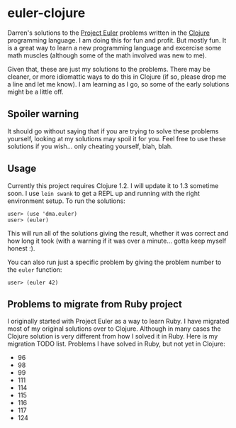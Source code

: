 # euler-clojure

Darren's solutions to the [Project Euler][1] problems written in the
[Clojure][2] programming language.  I am doing this for fun and
profit.  But mostly fun.  It is a great way to learn a new programming
language and excercise some math muscles (although some of the math
involved was new to me).

Given that, these are just my solutions to the problems.  There may be
cleaner, or more idiomattic ways to do this in Clojure (if so, please
drop me a line and let me know).  I am learning as I go, so some of
the early solutions might be a little off.

## Spoiler warning

It should go without saying that if you are trying to solve these
problems yourself, looking at my solutions may spoil it for you.  Feel
free to use these solutions if you wish... only cheating yourself,
blah, blah.

## Usage

Currently this project requires Clojure 1.2.  I will update it to 1.3
sometime soon.  I use `lein swank` to get a REPL up and running with the 
right environment setup.  To run the solutions:

    user> (use 'dma.euler)
    user> (euler)
  
This will run all of the solutions giving the result, whether it was correct
and how long it took (with a warning if it was over a minute... gotta keep
myself honest :).

You can also run just a specific problem by giving the problem number
to the `euler` function:

    user> (euler 42)
    

## Problems to migrate from Ruby project

I originally started with Project Euler as a way to learn Ruby.  I
have migrated most of my original solutions over to Clojure.  Although
in many cases the Clojure solution is very different from how I solved
it in Ruby.  Here is my migration TODO list.  Problems I have solved
in Ruby, but not yet in Clojure:

* 96
* 98
* 99
* 111
* 114
* 115
* 116
* 117
* 124

[1]: http://projecteuler.net
[2]: http://clojure.org
